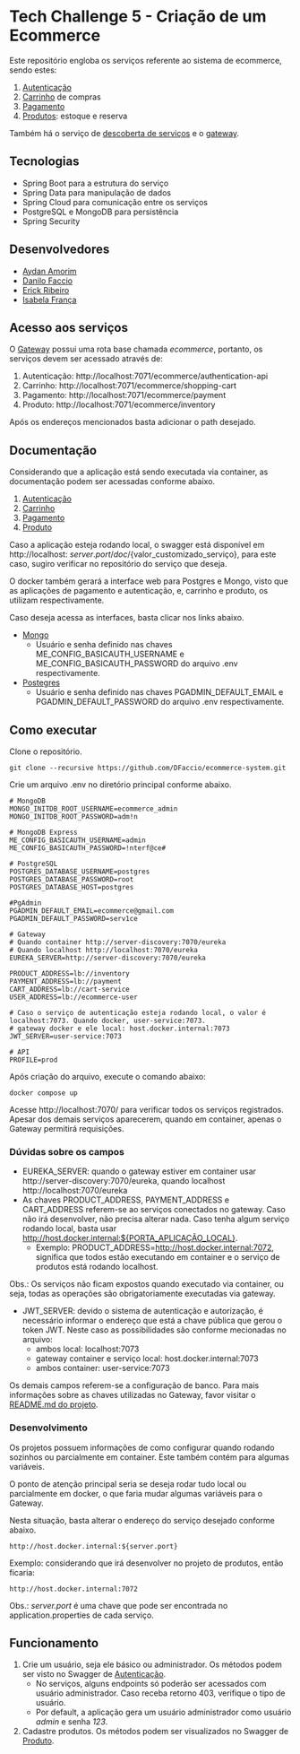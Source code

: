 # Tech Challenge 5 - Criação de um Ecommerce

Este repositório engloba os serviços referente ao sistema de ecommerce, sendo estes:

1. [Autenticação](https://github.com/AydanAmorim/ecommerce-user/tree/master)
2. [Carrinho](https://github.com/DFaccio/cart-service/tree/main) de compras
3. [Pagamento](https://github.com/erickmatheusribeiro/Payment-Microservice/tree/main)
4. [Produtos](https://github.com/fysabelah/spring-batch-products/tree/main): estoque e reserva

Também há o serviço de [descoberta de serviços](https://github.com/DFaccio/ecommerce-registry/tree/main) e
o [gateway](https://github.com/DFaccio/ecommerce-gateway/tree/main).

## Tecnologias

* Spring Boot para a estrutura do serviço
* Spring Data para manipulação de dados
* Spring Cloud para comunicação entre os serviços
* PostgreSQL e MongoDB para persistência
* Spring Security

## Desenvolvedores

- [Aydan Amorim](https://github.com/AydanAmorim)
- [Danilo Faccio](https://github.com/DFaccio)
- [Erick Ribeiro](https://github.com/erickmatheusribeiro)
- [Isabela França](https://github.com/fysabelah)

## Acesso aos serviços

O [Gateway](https://github.com/DFaccio/ecommerce-gateway/tree/main) possui uma rota base chamada _ecommerce_, portanto,
os serviços devem ser acessado através de:

1. Autenticação: http://localhost:7071/ecommerce/authentication-api
2. Carrinho: http://localhost:7071/ecommerce/shopping-cart
3. Pagamento: http://localhost:7071/ecommerce/payment
4. Produto: http://localhost:7071/ecommerce/inventory

Após os endereços mencionados basta adicionar o path desejado.

## Documentação

Considerando que a aplicação está sendo executada via container, as documentação podem ser acessadas conforme abaixo.

1. [Autenticação](http://localhost:7071/ecommerce/authentication-api/doc/user.html)
2. [Carrinho](http://localhost:7071/ecommerce/shopping-cart/doc/cart-service.html)
3. [Pagamento](http://localhost:7071/ecommerce/payment/doc/payment.html)
4. [Produto](http://localhost:7071/ecommerce/inventory/doc/products.html)

Caso a aplicação esteja rodando local, o swagger está disponível em http://localhost:
${server.port}/doc/${valor_customizado_serviço}, para este caso, sugiro verificar no repositório do serviço que deseja.

O docker também gerará a interface web para Postgres e Mongo, visto que as aplicações de pagamento e autenticação, e,
carrinho e produto, os utilizam respectivamente.

Caso deseja acessa as interfaces, basta clicar nos links abaixo.

* [Mongo](http://localhost:6061/)
    * Usuário e senha definido nas chaves ME_CONFIG_BASICAUTH_USERNAME e ME_CONFIG_BASICAUTH_PASSWORD do arquivo .env
      respectivamente.
* [Postegres](http://localhost:6063/login)
    * Usuário e senha definido nas chaves PGADMIN_DEFAULT_EMAIL e PGADMIN_DEFAULT_PASSWORD do arquivo .env
      respectivamente.

## Como executar

Clone o repositório.

    git clone --recursive https://github.com/DFaccio/ecommerce-system.git

Crie um arquivo .env no diretório principal conforme abaixo.

```
# MongoDB
MONGO_INITDB_ROOT_USERNAME=ecommerce_admin
MONGO_INITDB_ROOT_PASSWORD=adm!n

# MongoDB Express
ME_CONFIG_BASICAUTH_USERNAME=admin
ME_CONFIG_BASICAUTH_PASSWORD=!nterf@ce#

# PostgreSQL
POSTGRES_DATABASE_USERNAME=postgres
POSTGRES_DATABASE_PASSWORD=root
POSTGRES_DATABASE_HOST=postgres

#PgAdmin
PGADMIN_DEFAULT_EMAIL=ecommerce@gmail.com
PGADMIN_DEFAULT_PASSWORD=serv1ce

# Gateway
# Quando container http://server-discovery:7070/eureka
# Quando localhost http://localhost:7070/eureka
EUREKA_SERVER=http://server-discovery:7070/eureka

PRODUCT_ADDRESS=lb://inventory
PAYMENT_ADDRESS=lb://payment
CART_ADDRESS=lb://cart-service
USER_ADDRESS=lb://ecommerce-user

# Caso o serviço de autenticação esteja rodando local, o valor é localhost:7073. Quando docker, user-service:7073.
# gateway docker e ele local: host.docker.internal:7073
JWT_SERVER=user-service:7073

# API
PROFILE=prod
```

Após criação do arquivo, execute o comando abaixo:

    docker compose up

Acesse http://localhost:7070/ para verificar todos os serviços registrados. Apesar dos demais serviços aparecerem,
quando em container, apenas o Gateway permitirá requisições.

### Dúvidas sobre os campos

* EUREKA_SERVER: quando o gateway estiver em container usar http://server-discovery:7070/eureka, quando localhost
  http://localhost:7070/eureka
* As chaves PRODUCT_ADDRESS, PAYMENT_ADDRESS e CART_ADDRESS referem-se ao serviços conectados no gateway. Caso não irá
  desenvolver, não precisa alterar nada. Caso tenha algum serviço rodando local, basta usar
  http://host.docker.internal:${PORTA_APLICAÇÃO_LOCAL}.
    * Exemplo: PRODUCT_ADDRESS=http://host.docker.internal:7072, significa que todos estão executando em container e o
      serviço de produtos está rodando localhost.

Obs.: Os serviços não ficam expostos quando executado via container, ou seja, todas as operações são obrigatoriamente
executadas via gateway.

* JWT_SERVER: devido o sistema de autenticação e autorização, é necessário informar o endereço que está a chave pública
  que gerou o token JWT. Neste caso as possibilidades são conforme mecionadas no arquivo:
    * ambos local: localhost:7073
    * gateway container e serviço local: host.docker.internal:7073
    * ambos container: user-service:7073

Os demais campos referem-se a configuração de banco. Para mais informações sobre as chaves utilizadas no Gateway, favor
visitar o [README.md do projeto](https://github.com/DFaccio/ecommerce-gateway).

### Desenvolvimento

Os projetos possuem informações de como configurar quando rodando sozinhos ou parcialmente em container. Este também
contém para algumas variáveis.

O ponto de atenção principal seria se deseja rodar tudo local ou parcialmente em docker, o que faria mudar algumas
variáveis para o Gateway.

Nesta situação, basta alterar o endereço do serviço desejado conforme abaixo.

    http://host.docker.internal:${server.port}

Exemplo: considerando que irá desenvolver no projeto de produtos, então ficaria:

    http://host.docker.internal:7072

Obs.: _server.port_ é uma chave que pode ser encontrada no application.properties de cada serviço.

## Funcionamento

1. Crie um usuário, seja ele básico ou administrador. Os métodos podem ser visto no Swagger
   de [Autenticação](http://localhost:7071/ecommerce/authentication-api/doc/user.html).
    * No serviços, alguns endpoints só poderão ser acessados com usuário administrador. Caso receba retorno 403,
      verifique o tipo de usuário.
    * Por default, a aplicação gera um usuário administrador como usuário _admin_ e senha _123_.
2. Cadastre produtos. Os métodos podem ser visualizados no Swagger
   de [Produto](http://localhost:7071/ecommerce/inventory/doc/products.html).